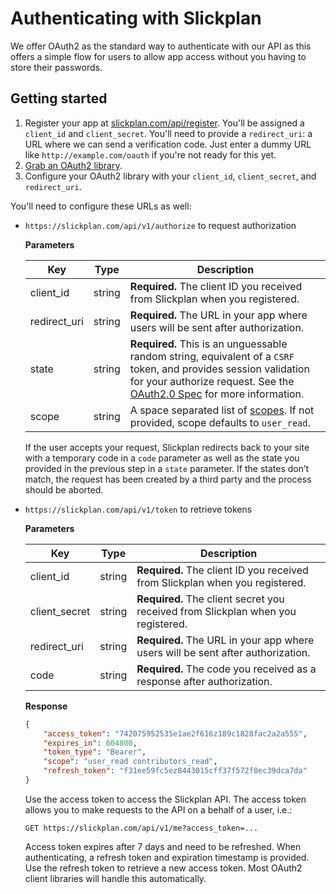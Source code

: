 # Authenticating with Slickplan

We offer OAuth2 as the standard way to authenticate with our API as this offers a simple flow for users to allow app access without you having to store their passwords.

## Getting started

1. Register your app at [slickplan.com/api/register](https://slickplan.com/api/register).
  You'll be assigned a `client_id` and `client_secret`. You'll need to provide a `redirect_uri`: a URL where we can send a verification code. Just enter a dummy URL like `http://example.com/oauth` if you're not ready for this yet.
2. [Grab an OAuth2 library](http://oauth.net/code/).
3. Configure your OAuth2 library with your `client_id`, `client_secret`, and `redirect_uri`.

  You'll need to configure these URLs as well:
  * `https://slickplan.com/api/v1/authorize` to request authorization
    
    **Parameters**
    
    Key | Type | Description
    --- | --- | ---
    client_id | string | **Required.** The client ID you received from Slickplan when you registered.
    redirect_uri | string | **Required.** The URL in your app where users will be sent after authorization.
    state | string | **Required.** This is an unguessable random string, equivalent of a `CSRF` token, and provides session validation for your authorize request. See the [OAuth2.0 Spec](http://tools.ietf.org/html/rfc6749#section-4.1.1) for more information.
    scope | string | A space separated list of [scopes](./scopes.md). If not provided, scope defaults to `user_read`.
    
    If the user accepts your request, Slickplan redirects back to your site with a temporary code in a `code` parameter as well as the state you provided in the previous step in a `state` parameter. If the states don’t match, the request has been created by a third party and the process should be aborted.

  * `https://slickplan.com/api/v1/token` to retrieve tokens
    
    **Parameters**
    
    Key | Type | Description
    --- | --- | ---
    client_id | string | **Required.** The client ID you received from Slickplan when you registered.
    client_secret | string | **Required.** The client secret you received from Slickplan when you registered.
    redirect_uri | string | **Required.** The URL in your app where users will be sent after authorization.
    code | string | **Required.** The code you received as a response after authorization.
    
    **Response**
    
    ``` json
    {
        "access_token": "742075952535e1ae2f616z189c1828fac2a2a555",
        "expires_in": 604800,
        "token_type": "Bearer",
        "scope": "user_read contributors_read",
        "refresh_token": "f31ee59fc5ez8443015cff37f572f8ec39dca7da"
    }
    ```

    Use the access token to access the Slickplan API. The access token allows you to make requests to the API on a behalf of a user, i.e.:

    `GET https://slickplan.com/api/v1/me?access_token=...`
    
    Access token expires after 7 days and need to be refreshed. When authenticating, a refresh token and expiration timestamp is provided. Use the refresh token to retrieve a new access token. Most OAuth2 client libraries will handle this automatically.